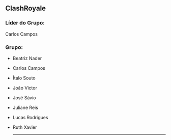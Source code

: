 ## ClashRoyale

### Líder do Grupo:
Carlos Campos
 
### Grupo:
- Beatriz Nader
- Carlos Campos
- Ítalo Souto
- João Victor
- José Sávio
- Juliane Reis
- Lucas Rodrigues
- Ruth Xavier

  ---
